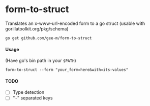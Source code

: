 # form-to-struct
Translates an x-www-url-encoded form to a go struct (usable with gorillatoolkit.org/pkg/schema)

`go get github.com/gee-m/form-to-struct`

#### Usage

(Have go's bin path in your `$PATH`)

`form-to-struct --form "your_form=here&with=its-values"`

#### TODO

- [ ] Type detection
- [ ] "`-`" separated keys